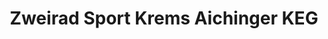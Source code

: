 ---
title: "Zweirad Sport Krems Aichinger KEG"
url: /krems-an-der-donau/zweirad-sport-krems-aichinger-keg/
shop: Fahrrad
---